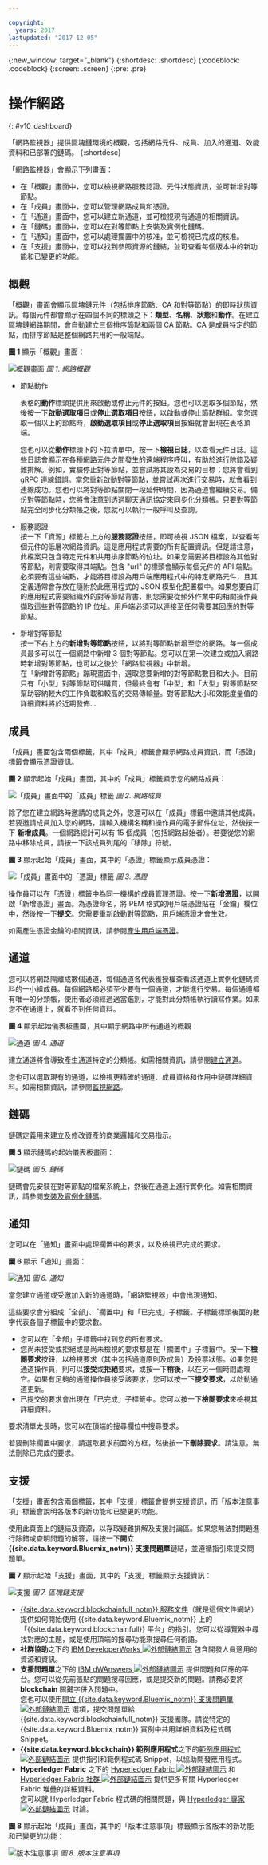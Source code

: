 ```yaml
---

copyright:
  years: 2017
lastupdated: "2017-12-05"
---
```


{:new_window: target="_blank"}
{:shortdesc: .shortdesc}
{:codeblock: .codeblock}
{:screen: .screen}
{:pre: .pre}

# 操作網路
{: #v10_dashboard}


「網路監視器」提供區塊鏈環境的概觀，包括網路元件、成員、加入的通道、效能資料和已部署的鏈碼。
{:shortdesc}

「網路監視器」會顯示下列畫面：
* 在「概觀」畫面中，您可以檢視網路服務認證、元件狀態資訊，並可新增對等節點。
* 在「成員」畫面中，您可以管理網路成員和憑證。
* 在「通道」畫面中，您可以建立新通道，並可檢視現有通道的相關資訊。
* 在「鏈碼」畫面中，您可以在對等節點上安裝及實例化鏈碼。
* 在「通知」畫面中，您可以處理擱置中的核准，並可檢視已完成的核准。
* 在「支援」畫面中，您可以找到參照資源的鏈結，並可查看每個版本中的新功能和已變更的功能。


## 概觀

「概觀」畫面會顯示區塊鏈元件（包括排序節點、CA 和對等節點）的即時狀態資訊。每個元件都會顯示在四個不同的標頭之下：**類型**、**名稱**、**狀態**和**動作**。在建立區塊鏈網路期間，會自動建立三個排序節點和兩個 CA 節點。CA 是成員特定的節點，而排序節點是整個網路共用的一般端點。

**圖 1** 顯示「概觀」畫面：

![概觀畫面](images/myresources.png "網路概觀")
*圖 1. 網路概觀*

- 節點動作

  表格的**動作**標頭提供用來啟動或停止元件的按鈕。您也可以選取多個節點，然後按一下**啟動選取項目**或**停止選取項目**按鈕，以啟動或停止節點群組。當您選取一個以上的節點時，**啟動選取項目**或**停止選取項目**按鈕就會出現在表格頂端。

  您也可以從**動作**標頭下的下拉清單中，按一下**檢視日誌**，以查看元件日誌。這些日誌會顯示在各種網路元件之間發生的遠端程序呼叫，有助於進行除錯及疑難排解。例如，實驗停止對等節點，並嘗試將其設為交易的目標；您將會看到 gRPC 連線錯誤。當您重新啟動對等節點，並嘗試再次進行交易時，就會看到連線成功。您也可以將對等節點關閉一段延伸時間，因為通道會繼續交易。備份對等節點時，您將會注意到透過聊天通訊協定來同步化分類帳。只要對等節點完全同步化分類帳之後，您就可以執行一般呼叫及查詢。  
- 服務認證  
按一下「資源」標籤右上方的**服務認證**按鈕，即可檢視 JSON 檔案，以查看每個元件的低層次網路資訊。這是應用程式需要的所有配置資訊。但是請注意，此檔案只包含特定元件和共用排序節點的位址。如果您需要將目標設為其他對等節點，則需要取得其端點。包含 "url" 的標頭會顯示每個元件的 API 端點。必須要有這些端點，才能將目標設為用戶端應用程式中的特定網路元件，且其定義通常會存放在隨附於此應用程式的 JSON 模型化配置檔中。如果您要自訂的應用程式需要組織外的對等節點背書，則您需要從頻外作業中的相關操作員擷取這些對等節點的 IP 位址。用戶端必須可以連接至任何需要其回應的對等節點。  
- 新增對等節點  
按一下右上方的**新增對等節點**按鈕，以將對等節點新增至您的網路。每一個成員最多可以在一個網路中新增 3 個對等節點。您可以在第一次建立或加入網路時新增對等節點，也可以之後於「網路監視器」中新增。   
在「新增對等節點」蹦現畫面中，選取您要新增的對等節點數目和大小。目前只有「小型」對等節點可供購買，但最終會有「中型」和「大型」對等節點來幫助容納較大的工作負載和較高的交易傳輸量。對等節點大小和效能度量值的詳細資料將於近期發佈...
  
## 成員

「成員」畫面包含兩個標籤，其中「成員」標籤會顯示網路成員資訊，而「憑證」標籤會顯示憑證資訊。

**圖 2** 顯示起始「成員」畫面，其中的「成員」標籤顯示您的網路成員：

![「成員」畫面中的「成員」標籤](images/monitor_members.png "網路成員")
*圖 2. 網路成員*

除了您在建立網路時邀請的成員之外，您還可以在「成員」標籤中邀請其他成員。若要邀請成員加入您的網路，請輸入機構名稱和操作員的電子郵件位址，然後按一下 **新增成員**。一個網路總計可以有 15 個成員（包括網路起始者）。若要從您的網路中移除成員，請按一下該成員列尾的「移除」符號。

**圖 3** 顯示起始「成員」畫面，其中的「憑證」標籤顯示成員憑證：

![「成員」畫面中的「憑證」標籤](images/monitor_certificates.png "憑證")
*圖 3. 憑證*

操作員可以在「憑證」標籤中為同一機構的成員管理憑證。按一下**新增憑證**，以開啟「新增憑證」畫面。為憑證命名，將 PEM 格式的用戶端憑證貼在「金鑰」欄位中，然後按一下**提交**。您需要重新啟動對等節點，用戶端憑證才會生效。

如需產生憑證金鑰的相關資訊，請參閱[產生用戶端憑證](v10_application.html#generating-the-client-side-certificates)。

## 通道

您可以將網路隔離成數個通道，每個通道各代表獲授權查看該通道上實例化鏈碼資料的一小組成員。每個網路都必須至少要有一個通道，才能進行交易。每個通道都有唯一的分類帳，使用者必須經過適當鑑別，才能對此分類帳執行讀寫作業。如果您不在通道上，就看不到任何資料。

**圖 4** 顯示起始儀表板畫面，其中顯示網路中所有通道的概觀：

![通道](images/channels.png "通道")
*圖 4. 通道*

建立通道將會導致產生通道特定的分類帳。如需相關資訊，請參閱[建立通道](howto/create_channel.html)。

您也可以選取現有的通道，以檢視更精確的通道、成員資格和作用中鏈碼詳細資料。如需相關資訊，請參閱[監視網路](howto/monitor_network.html)。  


## 鏈碼

鏈碼定義用來建立及修改資產的商業邏輯和交易指示。

**圖 5** 顯示鏈碼的起始儀表板畫面：

![鏈碼](images/chaincode_install_overview.png "鏈碼")
*圖 5. 鏈碼*

鏈碼會先安裝在對等節點的檔案系統上，然後在通道上進行實例化。如需相關資訊，請參閱[安裝及實例化鏈碼](howto/install_instantiate_chaincode.html)。


## 通知

您可以在「通知」畫面中處理擱置中的要求，以及檢視已完成的要求。 

**圖 6** 顯示「通知」畫面：

![通知](images/notifications.png "通知")
*圖 6. 通知*

當您建立通道或受邀加入新的通道時，「網路監視器」中會出現通知。 

這些要求會分組成「全部」、「擱置中」和「已完成」子標籤。子標籤標頭後面的數字代表各個子標籤中的要求數。
   * 您可以在「全部」子標籤中找到您的所有要求。
   * 您尚未接受或拒絕或是尚未檢視的要求都是在「擱置中」子標籤中。按一下**檢閱要求**按鈕，以檢視要求（其中包括通道原則及成員）及投票狀態。如果您是通道操作員，則可以**接受**或**拒絕**要求，或按一下**稍後**，以在另一個時間處理它。如果有足夠的通道操作員接受該要求，您可以按一下**提交要求**，以啟動通道更新。
   * 已提交的要求會出現在「已完成」子標籤中。您可以按一下**檢閱要求**來檢視其詳細資料。
  
要求清單太長時，您可以在頂端的搜尋欄位中搜尋要求。 

若要刪除擱置中要求，請選取要求前面的方框，然後按一下**刪除要求**。請注意，無法刪除已完成的要求。


## 支援

「支援」畫面包含兩個標籤，其中「支援」標籤會提供支援資訊，而「版本注意事項」標籤會說明各版本的新功能和已變更的功能。

使用此頁面上的鏈結及資源，以存取疑難排解及支援討論區。如果您無法對問題進行除錯或查明問題的解答，請按一下**開立 {{site.data.keyword.Bluemix_notm}} 支援問題單**鏈結，並遵循指引來提交問題單。

**圖 7** 顯示起始「支援」畫面，其中的「支援」標籤顯示支援資訊：

![支援](images/support.png "支援")
*圖 7. 區塊鏈支援*

* [{{site.data.keyword.blockchainfull_notm}} 服務文件](index.html)（就是這個文件網站）提供如何開始使用 {{site.data.keyword.Bluemix_notm}} 上的「{{site.data.keyword.blockchainfull}} 平台」的指引。您可以從導覽器中尋找對應的主題，或是使用頂端的搜尋功能來搜尋任何術語。  
* **社群協助**之下的 [IBM DeveloperWorks ![外部鏈結圖示](images/external_link.svg "外部鏈結圖示")](https://developer.ibm.com/blockchain/) 包含開發人員適用的資源和資訊。  
* **支援問題單**之下的 [IBM dWAnswers ![外部鏈結圖示](images/external_link.svg "外部鏈結圖示")](https://developer.ibm.com/answers/smartspace/blockchain/) 提供問題和回應的平台。您可以從先前張貼的問題搜尋回應，或是提交新的問題。請務必要將 **blockchain** 關鍵字併入問題中。   
您也可以使用[開立 {{site.data.keyword.Bluemix_notm}} 支援問題單 ![外部鏈結圖示](images/external_link.svg "外部鏈結圖示")]() 選項，提交問題單給 {{site.data.keyword.blockchainfull_notm}} 支援團隊。請從特定的 {{site.data.keyword.Bluemix_notm}} 實例中共用詳細資料及程式碼 Snippet。  
* **{{site.data.keyword.blockchain}} 範例應用程式**之下的[範例應用程式 ![外部鏈結圖示](images/external_link.svg "外部鏈結圖示")]() 提供指引和範例程式碼 Snippet，以協助開發應用程式。  
* **Hyperledger Fabric** 之下的 [Hyperledger Fabric ![外部鏈結圖示](images/external_link.svg "外部鏈結圖示")](http://hyperledger-fabric.readthedocs.io/) 和 [Hyperledger Fabric 社群 ![外部鏈結圖示](images/external_link.svg "外部鏈結圖示")]() 提供更多有關 Hyperledger Fabric 堆疊的詳細資料。  
您可以就 Hyperledger Fabric 程式碼的相關問題，與 [Hyperledger 專家 ![外部鏈結圖示](images/external_link.svg "外部鏈結圖示")](https://chat.hyperledger.org/channel/general) 討論。   
  
  
**圖 8** 顯示起始「成員」畫面，其中的「版本注意事項」標籤顯示各版本的新功能和已變更的功能：

![版本注意事項](images/releasenotes.png "版本注意事項")
*圖 8. 版本注意事項*

